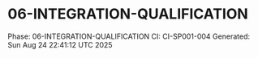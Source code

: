 # 06-INTEGRATION-QUALIFICATION
Phase: 06-INTEGRATION-QUALIFICATION
CI: CI-SP001-004
Generated: Sun Aug 24 22:41:12 UTC 2025
